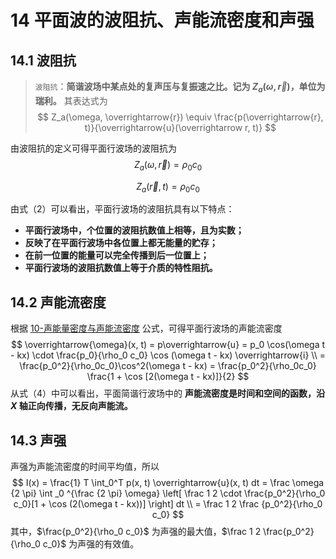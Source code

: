 # 14 平面波的波阻抗、声能流密度和声强

## 14.1 波阻抗

> `波阻抗`：**简谐波场中某点处的复声压与复振速之比。记为 $Z_a(\omega, \overrightarrow{r})$，单位为瑞利。** 其表达式为
> $$
> Z_a(\omega, \overrightarrow{r}) \equiv \frac{p(\overrightarrow{r}, t)}{\overrightarrow{u}(\overrightarrow r, t)}
> $$

由波阻抗的定义可得平面行波场的波阻抗为
$$
Z_a(\omega, \overrightarrow{r}) = \rho_0 c_0
$$

$$
Z_a(\overrightarrow{r}, t) = \rho_0c_0
$$

由式（2）可以看出，平面行波场的波阻抗具有以下特点：

- **平面行波场中，个位置的波阻抗数值上相等，且为实数；**
- **反映了在平面行波场中各位置上都无能量的贮存；**
- **在前一位置的能量可以完全传播到后一位置上；**
- **平面行波场的波阻抗数值上等于介质的特性阻抗。**

## 14.2 声能流密度

根据 [10-声能量密度与声能流密度](./10-声能量密度与声能流密度.md) 公式，可得平面行波场的声能流密度
$$
\overrightarrow{\omega}(x, t) = p\overrightarrow{u} = p_0 \cos(\omega t - kx) \cdot \frac{p_0}{\rho_0 c_0} \cos (\omega t - kx) \overrightarrow{i} \\
= \frac{p_0^2}{\rho_0c_0}\cos^2(\omega t - kx) = \frac{p_0^2}{\rho_0c_0} \frac{1 + \cos [2(\omega t - kx)]}{2}
$$
从式（4）中可以看出，平面简谐行波场中的 **声能流密度是时间和空间的函数，沿 $X$ 轴正向传播，无反向声能流。**

## 14.3 声强

声强为声能流密度的时间平均值，所以
$$
I(x) = \frac{1} T \int_0^T p(x, t) \overrightarrow{u}(x, t) dt = \frac \omega {2 \pi} \int _0 ^{\frac {2 \pi} \omega} \left[ \frac 1 2 \cdot \frac{p_0^2}{\rho_0 c_0}[1 + \cos (2(\omega t - kx))] \right] dt \\
= \frac 1 2 \frac {p_0^2}{\rho_0 c_0}
$$
其中，$\frac{p_0^2}{\rho_0 c_0}$ 为声强的最大值，$\frac 1 2 \frac{p_0^2}{\rho_0 c_0}$ 为声强的有效值。

